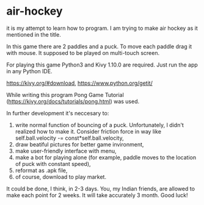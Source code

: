 # air-hockey
it is my attempt to learn how to program. I am trying to make air hockey as it mentioned in the title.

In this game there are 2 paddles and a puck. To move each paddle drag it with mouse. It supposed to be played on multi-touch screen.

For playing this game Python3 and Kivy 1.10.0 are required. Just run the app in any Python IDE.

https://kivy.org/#download,
https://www.python.org/getit/

While writing this program Pong Game Tutorial (https://kivy.org/docs/tutorials/pong.html) was used.

In further development it's neccesary to:
  1. write normal function of bouncing of a puck. Unfortunately, I didn't realized how to make it. Consider friction force in way like self.ball.velocity -= const*self.ball.velocity, 
  2. draw beatiful pictures for better game invironment,
  3. make user-friendly interface with menu,
  4. make a bot for playing alone (for example, paddle moves to the location of puck with constant speed),
  5. reformat as .apk file,
  6. of course, download to play market.
  
It could be done, I think, in 2-3 days. You, my Indian friends, are allowed to make each point for 2 weeks. It will take accurately 3 month. Good luck!

